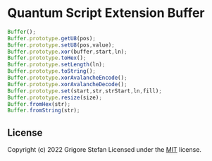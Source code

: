 # Quantum Script Extension Buffer

```javascript
Buffer();
Buffer.prototype.getU8(pos);
Buffer.prototype.setU8(pos,value);
Buffer.prototype.xor(buffer,start,ln);
Buffer.prototype.toHex();
Buffer.prototype.setLength(ln);
Buffer.prototype.toString();
Buffer.prototype.xorAvalancheEncode();
Buffer.prototype.xorAvalancheDecode();
Buffer.prototype.set(start,str,strStart,ln,fill);
Buffer.prototype.resize(size);
Buffer.fromHex(str);
Buffer.fromString(str);
```

## License

Copyright (c) 2022 Grigore Stefan
Licensed under the [MIT](LICENSE) license.
